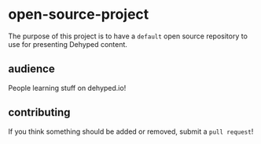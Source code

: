 # open-source-project
The purpose of this project is to have a `default` open source repository to use for presenting Dehyped content.

## audience
People learning stuff on dehyped.io!

## contributing
If you think something should be added or removed, submit a `pull request`!
